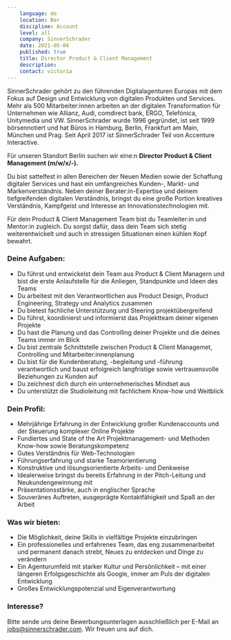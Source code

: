 ```yaml
---
    language: de
    location: Ber
    discipline: Account
    level: all
    company: SinnerSchrader 
    date: 2021-05-04
    published: true
    title: Director Product & Client Management
    description: 
    contact: victoria
---
```


SinnerSchrader gehört zu den führenden Digitalagenturen Europas mit dem Fokus auf Design und Entwicklung von digitalen Produkten und Services. Mehr als 500 Mitarbeiter:innen arbeiten an der digitalen Transformation für Unternehmen wie Allianz, Audi, comdirect bank, ERGO, Telefónica, Unitymedia und VW. SinnerSchrader wurde 1996 gegründet, ist seit 1999 börsennotiert und hat Büros in Hamburg, Berlin, Frankfurt am Main, München und Prag. Seit April 2017 ist SinnerSchrader Teil von Accenture Interactive.

Für unseren Standort Berlin suchen wir eine:n **Director Product & Client Management (m/w/x/-).**

Du bist sattelfest in allen Bereichen der Neuen Medien sowie der Schaffung digitaler Services und hast ein umfangreiches Kunden-, Markt- und Markenverständnis. Neben deiner Berater:in-Expertise und deinem tiefgreifenden digitalen Verständnis, bringst du eine große Portion kreatives Verständnis, Kampfgeist und Interesse an Innovationstechnologien mit.

Für dein Product & Client Management Team bist du Teamleiter:in und Mentor:in zugleich. Du sorgst dafür, dass dein Team sich stetig weiterentwickelt und auch in stressigen Situationen einen kühlen Kopf bewahrt.

### Deine Aufgaben:

- Du führst und entwickelst dein Team aus Product & Client Managern und bist die erste Anlaufstelle für die Anliegen, Standpunkte und Ideen des Teams
- Du arbeitest mit den Verantwortlichen aus Product Design, Product Engineering, Strategy und Analytics zusammen
- Du bietest fachliche Unterstützung und Steering projektübergreifend
- Du führst, koordinierst und informierst das Projektteam deiner eigenen Projekte
- Du hast die Planung und das Controlling deiner Projekte und die deines Teams immer im Blick
- Du bist zentrale Schnittstelle zwischen Product & Client Managemet, Controlling und Mitarbeiter:innenplanung
- Du bist für die Kundenberatung, -begleitung und -führung verantwortlich und baust erfolgreich langfristige sowie vertrauensvolle Beziehungen zu Kunden auf
- Du zeichnest dich durch ein unternehmerisches Mindset aus
- Du unterstützt die Studioleitung mit fachlichem Know-how und Weitblick

### Dein Profil:

- Mehrjährige Erfahrung in der Entwicklung großer Kundenaccounts und der Steuerung komplexer Online Projekte
- Fundiertes und State of the Art Projektmanagement- und Methoden Know-how sowie Beratungskompetenz
- Gutes Verständnis für Web-Technologien
- Führungserfahrung und starke Teamorientierung
- Konstruktive und lösungsorientierte Arbeits- und Denkweise
- Idealerweise bringst du bereits Erfahrung in der Pitch-Leitung und Neukundengewinnung mit
- Präsentationsstärke, auch in englischer Sprache
- Souveränes Auftreten, ausgeprägte Kontaktfähigkeit und Spaß an der Arbeit

### Was wir bieten:

- Die Möglichkeit, deine Skills in vielfältige Projekte einzubringen
- Ein professionelles und erfahrenes Team, das eng zusammenarbeitet und permanent danach strebt, Neues zu entdecken und Dinge zu verändern
- Ein Agenturumfeld mit starker Kultur und Persönlichkeit – mit einer längeren Erfolgsgeschichte als Google, immer am Puls der digitalen Entwicklung
-  Großes Entwicklungspotenzial und Eigenverantwortung

### Interesse?
 
Bitte sende uns deine Bewerbungsunterlagen ausschließlich per E-Mail an <jobs@sinnerschrader.com>. Wir freuen uns auf dich.
